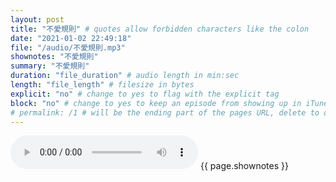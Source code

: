```yaml
---
layout: post
title: "不愛規則" # quotes allow forbidden characters like the colon
date: "2021-01-02 22:49:18"
file: "/audio/不愛規則.mp3"
shownotes: "不愛規則"
summary: "不愛規則"
duration: "file_duration" # audio length in min:sec
length: "file_length" # filesize in bytes
explicit: "no" # change to yes to flag with the explicit tag
block: "no" # change to yes to keep an episode from showing up in iTunes
# permalink: /1 # will be the ending part of the pages URL, delete to default to the title
---
```


<audio controls>
<source src="{{site.url}}{{site.baseurl}}{{ page.file }}" type="audio/x-mp3">
Your browser does not support the audio element.
</audio>
{{ page.shownotes }}
